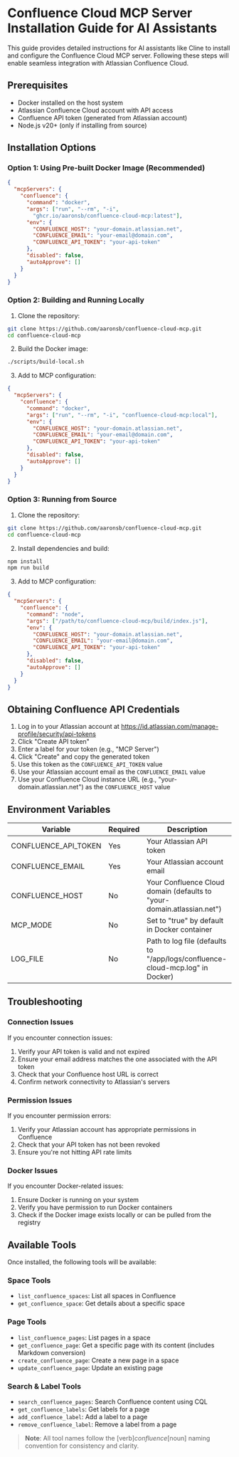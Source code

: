 # Confluence Cloud MCP Server Installation Guide for AI Assistants

This guide provides detailed instructions for AI assistants like Cline to install and configure the Confluence Cloud MCP server. Following these steps will enable seamless integration with Atlassian Confluence Cloud.

## Prerequisites

- Docker installed on the host system
- Atlassian Confluence Cloud account with API access
- Confluence API token (generated from Atlassian account)
- Node.js v20+ (only if installing from source)

## Installation Options

### Option 1: Using Pre-built Docker Image (Recommended)

```json
{
  "mcpServers": {
    "confluence": {
      "command": "docker",
      "args": ["run", "--rm", "-i", 
        "ghcr.io/aaronsb/confluence-cloud-mcp:latest"],
      "env": {
        "CONFLUENCE_HOST": "your-domain.atlassian.net",
        "CONFLUENCE_EMAIL": "your-email@domain.com",
        "CONFLUENCE_API_TOKEN": "your-api-token"
      },
      "disabled": false,
      "autoApprove": []
    }
  }
}
```

### Option 2: Building and Running Locally

1. Clone the repository:
```bash
git clone https://github.com/aaronsb/confluence-cloud-mcp.git
cd confluence-cloud-mcp
```

2. Build the Docker image:
```bash
./scripts/build-local.sh
```

3. Add to MCP configuration:
```json
{
  "mcpServers": {
    "confluence": {
      "command": "docker",
      "args": ["run", "--rm", "-i", "confluence-cloud-mcp:local"],
      "env": {
        "CONFLUENCE_HOST": "your-domain.atlassian.net",
        "CONFLUENCE_EMAIL": "your-email@domain.com",
        "CONFLUENCE_API_TOKEN": "your-api-token"
      },
      "disabled": false,
      "autoApprove": []
    }
  }
}
```

### Option 3: Running from Source

1. Clone the repository:
```bash
git clone https://github.com/aaronsb/confluence-cloud-mcp.git
cd confluence-cloud-mcp
```

2. Install dependencies and build:
```bash
npm install
npm run build
```

3. Add to MCP configuration:
```json
{
  "mcpServers": {
    "confluence": {
      "command": "node",
      "args": ["/path/to/confluence-cloud-mcp/build/index.js"],
      "env": {
        "CONFLUENCE_HOST": "your-domain.atlassian.net",
        "CONFLUENCE_EMAIL": "your-email@domain.com",
        "CONFLUENCE_API_TOKEN": "your-api-token"
      },
      "disabled": false,
      "autoApprove": []
    }
  }
}
```

## Obtaining Confluence API Credentials

1. Log in to your Atlassian account at https://id.atlassian.com/manage-profile/security/api-tokens
2. Click "Create API token"
3. Enter a label for your token (e.g., "MCP Server")
4. Click "Create" and copy the generated token
5. Use this token as the `CONFLUENCE_API_TOKEN` value
6. Use your Atlassian account email as the `CONFLUENCE_EMAIL` value
7. Use your Confluence Cloud instance URL (e.g., "your-domain.atlassian.net") as the `CONFLUENCE_HOST` value

## Environment Variables

| Variable | Required | Description |
|----------|----------|-------------|
| CONFLUENCE_API_TOKEN | Yes | Your Atlassian API token |
| CONFLUENCE_EMAIL | Yes | Your Atlassian account email |
| CONFLUENCE_HOST | No | Your Confluence Cloud domain (defaults to "your-domain.atlassian.net") |
| MCP_MODE | No | Set to "true" by default in Docker container |
| LOG_FILE | No | Path to log file (defaults to "/app/logs/confluence-cloud-mcp.log" in Docker) |

## Troubleshooting

### Connection Issues

If you encounter connection issues:

1. Verify your API token is valid and not expired
2. Ensure your email address matches the one associated with the API token
3. Check that your Confluence host URL is correct
4. Confirm network connectivity to Atlassian's servers

### Permission Issues

If you encounter permission errors:

1. Verify your Atlassian account has appropriate permissions in Confluence
2. Check that your API token has not been revoked
3. Ensure you're not hitting API rate limits

### Docker Issues

If you encounter Docker-related issues:

1. Ensure Docker is running on your system
2. Verify you have permission to run Docker containers
3. Check if the Docker image exists locally or can be pulled from the registry

## Available Tools

Once installed, the following tools will be available:

### Space Tools
- `list_confluence_spaces`: List all spaces in Confluence
- `get_confluence_space`: Get details about a specific space

### Page Tools
- `list_confluence_pages`: List pages in a space
- `get_confluence_page`: Get a specific page with its content (includes Markdown conversion)
- `create_confluence_page`: Create a new page in a space
- `update_confluence_page`: Update an existing page

### Search & Label Tools
- `search_confluence_pages`: Search Confluence content using CQL
- `get_confluence_labels`: Get labels for a page
- `add_confluence_label`: Add a label to a page
- `remove_confluence_label`: Remove a label from a page

> **Note**: All tool names follow the [verb]_confluence_[noun] naming convention for consistency and clarity.
